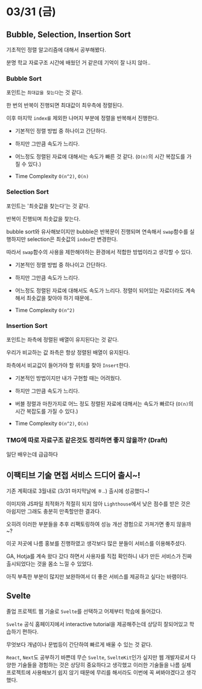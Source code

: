 # 03/31 (금)

## Bubble, Selection, Insertion Sort
기초적인 정렬 알고리즘에 대해서 공부해봤다.

분명 학교 자료구조 시간에 배웠던 거 같은데 기억이 잘 나지 않아..

### Bubble Sort
포인트는 `최대값을 찾는다`는 것 같다. 

한 번의 반복이 진행되면 최대값이 최우측에 정렬된다. 

이후 마지막 `index를` 제외한 나머지 부분에 정렬을 반복해서 진행한다.

- 기본적인 정렬 방법 중 하나이고 간단하다. 

- 하지만 그만큼 속도가 느리다.

- 어느정도 정렬된 자료에 대해서는 속도가 빠른 것 같다. (`O(n)`의 시간 복잡도를 가질 수 있다.)

- Time Complexity `O(n^2)`, `O(n)`

### Selection Sort
포인트는 '최솟값을 찾는다'는 것 같다.

반복이 진행되며 최솟값을 찾는다. 

bubble sort와 유사해보이지만 bubble은 반복문이 진행되며 연속해서 `swap`함수를 실행하지만 selection은 최솟값의 `index`만 변경한다.

따라서 `swap`함수의 사용을 제한해야하는 환경에서 적합한 방법이라고 생각할 수 있다.

- 기본적인 정렬 방법 중 하나이고 간단하다.

- 하지만 그만큼 속도가 느리다.

- 어느정도 정렬된 자료에 대해서도 속도가 느리다. 정렬이 되어있는 자료더라도 계속해서 최솟값을 찾아야 하기 때문에..

- Time Complexity `O(n^2)`

### Insertion Sort
포인트는 좌측에 정렬된 배열이 유지된다는 것 같다.

우리가 비교하는 값 좌측은 항상 정렬된 배열이 유지된다.

좌측에서 비교값이 들어가야 할 위치를 찾아 `Insert`한다.

- 기본적인 방법이지만 내가 구현할 때는 어려웠다.

- 하지만 그만큼 속도가 느리다.

- 버블 정렬과 마찬가지로 어느 정도 정렬된 자료에 대해서는 속도가 빠르다 (`O(n)`의 시간 복잡도를 가질 수 있다.)

- Time Complexity `O(n^2)`, `O(n)`


### TMG에 따로 자료구조 같은것도 정리하면 좋지 않을까? (Draft)
일단 배우는데 급급하다

## 이팩티브 기술 면접 서비스 드디어 출시~!
기존 계획대로 3월내로 (3/31 마지막날에 ㅎ..) 출시에 성공했다~!

이미지와 JS파일 최적화가 적절히 되지 않아 `Lighthouse`에서 낮은 점수를 받은 것은 아쉽지만 그래도 충분히 만족할만한 결과다.

오히려 이러한 부분들을 추후 리팩토링하여 성능 개선 경험으로 가져가면 좋지 않을까~? 

이곳 저곳에 나름 홍보를 진행하였고 생각보다 많은 분들이 서비스를 이용해주셨다.

GA, Hotja를 계속 왔다 갔다 하면서 사용자를 직접 확인하니 내가 만든 서비스가 진짜 출시되었다는 것을 몸소 느낄 수 있었다.

아직 부족한 부분이 많지만 보완하여서 더 좋은 서비스를 제공하고 싶다는 바램이다.

## Svelte
졸업 프로젝트 웹 기술로 `Svelte`를 선택하고 어제부터 학습에 들어갔다.

`Svelte` 공식 홈페이지에서 interactive tutorial을 제공해주는데 상당히 잘되어있고 학습하기 편하다.

무엇보다 개념이나 문법등이 간단하여 빠르게 배울 수 있는 것 같다.

`React`, `Next`도 공부하기 바쁜데 무슨 `Svelte`, `SvelteKit`인가 싶지만 웹 개발자로서 다양한 기술들을 경험하는 것은 상당히 중요하다고 생각했고 이러한 기술들을 나름 실제 프로젝트에 사용해보기 쉽지 않기 때문에 무리를 해서라도 이번에 꼭 써봐야겠다고 생각했다.


